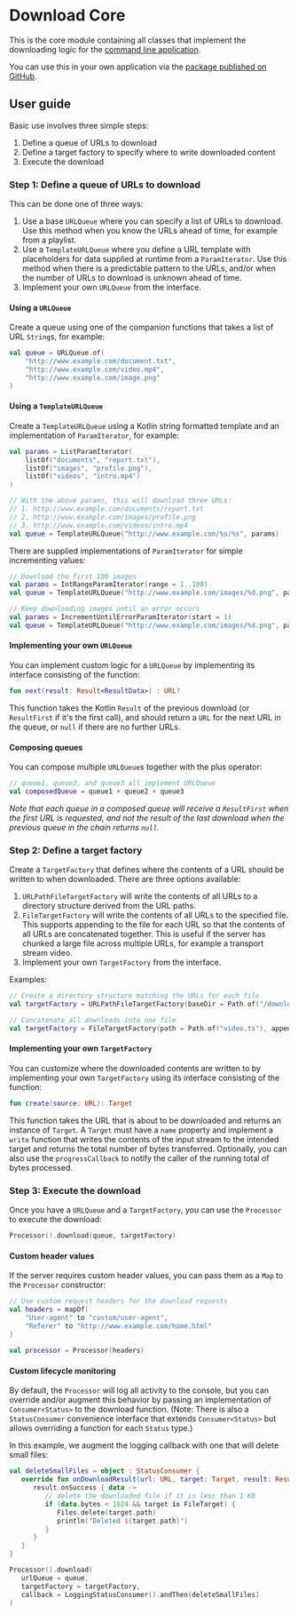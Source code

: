 # Download Core

This is the core module containing all classes that implement the downloading logic
for the [command line application](../app).

You can use this in your own application via the
[package published on GitHub](https://github.com/bmunzenb/download/packages/2366629).

## User guide

Basic use involves three simple steps:
1. Define a queue of URLs to download
2. Define a target factory to specify where to write downloaded content
3. Execute the download

### Step 1: Define a queue of URLs to download

This can be done one of three ways:
1. Use a base `URLQueue` where you can specify a list of URLs to download.  Use this method
   when you know the URLs ahead of time, for example from a playlist.
2. Use a `TemplateURLQueue` where you define a URL template with placeholders for data
   supplied at runtime from a `ParamIterator`.  Use this method when there is a
   predictable pattern to the URLs, and/or when the number of URLs to download is unknown
   ahead of time.
3. Implement your own `URLQueue` from the interface.

#### Using a `URLQueue`

Create a queue using one of the companion functions that takes a list of URL `String`s,
for example:

```kotlin
val queue = URLQueue.of(
    "http://www.example.com/document.txt",
    "http://www.example.com/video.mp4",
    "http://www.example.com/image.png"
)
```

#### Using a `TemplateURLQueue`

Create a `TemplateURLQueue` using a Kotlin string formatted template and an implementation
of `ParamIterator`, for example:

```kotlin
val params = ListParamIterator(
    listOf("documents", "report.txt"),
    listOf("images", "profile.png"),
    listOf("videos", "intro.mp4")
)

// With the above params, this will download three URLs:
// 1. http://www.example.com/documents/report.txt
// 2. http://www.example.com/images/profile.png
// 3. http://www.example.com/videos/intro.mp4
val queue = TemplateURLQueue("http://www.example.com/%s/%s", params)
```

There are supplied implementations of `ParamIterator` for simple incrementing values:

```kotlin
// Download the first 100 images
val params = IntRangeParamIterator(range = 1..100)
val queue = TemplateURLQueue("http://www.example.com/images/%d.png", params)
```

```kotlin
// Keep downloading images until an error occurs
val params = IncrementUntilErrorParamIterator(start = 1)
val queue = TemplateURLQueue("http://www.example.com/images/%d.png", params)
```

#### Implementing your own `URLQueue`

You can implement custom logic for a `URLQueue` by implementing its interface consisting
of the function:

```kotlin
fun next(result: Result<ResultData>) : URL?
```

This function takes the Kotlin `Result` of the previous download (or `ResultFirst` if it's the first call), and should
return a `URL` for the next URL in the queue, or `null` if there are no further URLs.

#### Composing queues

You can compose multiple `URLQueue`s together with the plus operator:

```kotlin
// queue1, queue2, and queue3 all implement URLQueue
val composedQueue = queue1 + queue2 + queue3
```

*Note that each queue in a composed queue will receive a `ResultFirst` when the first URL is requested, and not the
result of the last download when the previous queue in the chain returns `null`.*

### Step 2: Define a target factory

Create a `TargetFactory` that defines where the contents of a URL should be written to
when downloaded.  There are three options available:
1. `URLPathFileTargetFactory` will write the contents of all URLs to a directory structure
   derived from the URL paths.
2. `FileTargetFactory` will write the contents of all URLs to the specified file.  This
   supports appending to the file for each URL so that the contents of all URLs are
   concatenated together.  This is useful if the server has chunked a large file across
   multiple URLs, for example a transport stream video.
3. Implement your own `TargetFactory` from the interface.

Examples:

```kotlin
// Create a directory structure matching the URLs for each file
val targetFactory = URLPathFileTargetFactory(baseDir = Path.of("/downloads"), useFullPath = true)
```

```kotlin
// Concatenate all downloads into one file
val targetFactory = FileTargetFactory(path = Path.of("video.ts"), append = true)
```

#### Implementing your own `TargetFactory`

You can customize where the downloaded contents are written to by implementing your own
`TargetFactory` using its interface consisting of the function:

```kotlin
fun create(source: URL): Target
```

This function takes the URL that is about to be downloaded and returns an instance of
`Target`. A `Target` must have a `name` property and implement a `write` function that
writes the contents of the input stream to the intended target and returns the total
number of bytes transferred.  Optionally, you can also use the `progressCallback` to
notify the caller of the running total of bytes processed.

### Step 3: Execute the download

Once you have a `URLQueue` and a `TargetFactory`, you can use the `Processor` to
execute the download:

```kotlin
Processor().download(queue, targetFactory)
```

#### Custom header values

If the server requires custom header values, you can pass them as a `Map` to the
`Processor` constructor:

```kotlin
// Use custom request headers for the download requests
val headers = mapOf(
    "User-agent" to "custom/user-agent",
    "Referer" to "http://www.example.com/home.html"
)
    
val processor = Processor(headers)
```

#### Custom lifecycle monitoring

By default, the `Processor` will log all activity to the console, but you can override
and/or augment this behavior by passing an implementation of `Consumer<Status>` to the
download function.  (Note: There is also a `StatusConsumer` convenience interface that
extends `Consumer<Status>` but allows overriding a function for each `Status` type.)

In this example, we augment the logging callback with one that will delete small files:

```kotlin
val deleteSmallFiles = object : StatusConsumer {
   override fun onDownloadResult(url: URL, target: Target, result: Result<ResultData>) {
      result.onSuccess { data ->
         // delete the downloaded file if it is less than 1 KB
         if (data.bytes < 1024 && target is FileTarget) {
            Files.delete(target.path)
            println("Deleted ${target.path}")
         }
      }
   }
}

Processor().download(
   urlQueue = queue,
   targetFactory = targetFactory,
   callback = LoggingStatusConsumer().andThen(deleteSmallFiles)
)
```
